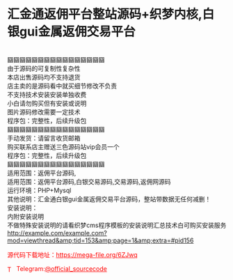 # 汇金通返佣平台整站源码+织梦内核,白银gui金属返佣交易平台

<br>圝圝圝圝圝圝圝圝圝圝圝圝圝圝圝圝<br>由于源码的可复制性复杂性<br>本店出售源码均不支持退货<br>店主卖的是源码看中就买细节修改不负责<br>不支持技术安装安装单独收费<br>小白请勿购买但有安装或说明<br>图片源码修改需要一定技术<br>程序包：完整性，后续升级包<br>圝圝圝圝圝圝圝圝圝圝圝圝圝圝圝圝<br>手动发货：请留言收货邮箱<br>购买联系店主赠送三色源码站vip会员一个<br>程序包：完整性，后续升级包<br>圝圝圝圝圝圝圝圝圝圝圝圝圝圝圝圝<br>适用范围：返佣平台源码,<br>适用范围：返佣平台源码,白银交易源码,交易源码,返佣网源码<br>运行环境：PHP+Mysql<br>其他说明：汇金通白银gui金属返佣交易平台源码，整站带数据无任何减删！<br>安装说明：<br>内附安装说明<br>不做特殊安装说明的请看织梦cms程序模板的安装说明汇总技术白可购买安装服务<br>http://example.com/example.com?mod=viewthread&amp;tid=153&amp;page=1&amp;extra=#pid156<br>


<p style="color: red;">源代码下载地址：<a href="https://mega-file.org/6ZJwq" style="color: red;">https://mega-file.org/6ZJwq</a></p><p style="color: red;"><img src="https://cdn-icons-png.flaticon.com/512/2111/2111646.png" alt="Telegram Icon" style="width: 16px; vertical-align: middle; margin-right: 5px;">Telegram:<a href="https://t.me/official_sourcecode" style="color: red;">@official_sourcecode</a></p>